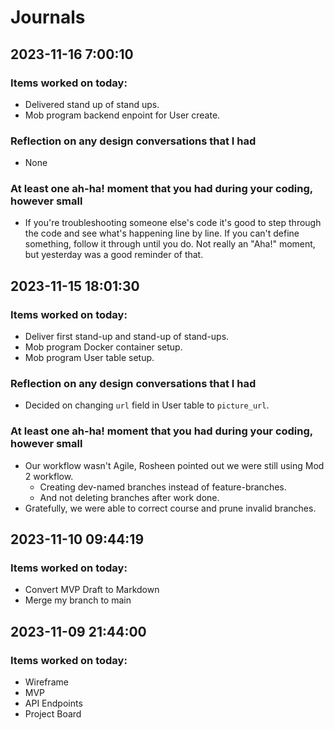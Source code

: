 # Journals

## 2023-11-16 7:00:10

### Items worked on today:

- Delivered stand up of stand ups.
- Mob program backend enpoint for User create.

### Reflection on any design conversations that I had

- None

### At least one ah-ha! moment that you had during your coding, however small

- If you're troubleshooting someone else's code it's good to step through the code and see what's happening line by line. If you can't define something, follow it through until you do. Not really an "Aha!" moment, but yesterday was a good reminder of that.

## 2023-11-15 18:01:30

### Items worked on today:

- Deliver first stand-up and stand-up of stand-ups.
- Mob program Docker container setup.
- Mob program User table setup.

### Reflection on any design conversations that I had

- Decided on changing `url` field in User table to `picture_url`.

### At least one ah-ha! moment that you had during your coding, however small

- Our workflow wasn't Agile, Rosheen pointed out we were still using Mod 2 workflow.
  - Creating dev-named branches instead of feature-branches.
  - And not deleting branches after work done.
- Gratefully, we were able to correct course and prune invalid branches.

## 2023-11-10 09:44:19

### Items worked on today:

- Convert MVP Draft to Markdown
- Merge my branch to main

## 2023-11-09 21:44:00

### Items worked on today:

- Wireframe
- MVP
- API Endpoints
- Project Board

